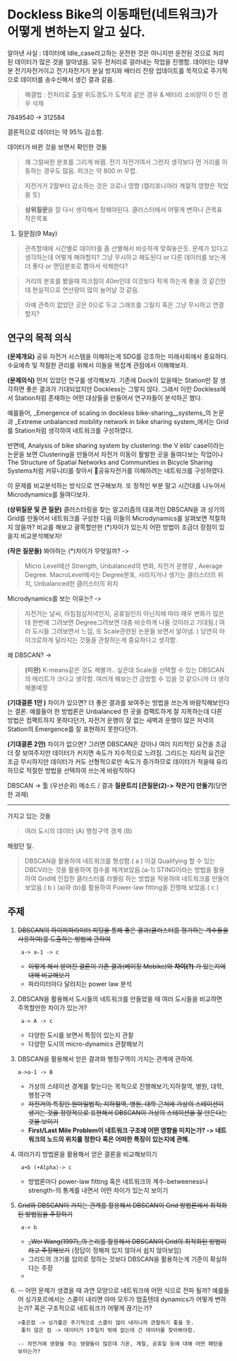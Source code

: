 # Dockless Bike의 이동패턴(네트워크)가 어떻게 변하는지 알고 싶다. 

알아낸 사실 : 데이터에 Idle_case라고하는 운전한 것은 아니지만 운전된 것으로 처리된 데이터가 많은 것을 알아냈음. 모두 전처리로 걸러내는 작업을 진행함.
데이터는 대부분 전기자전거이고 전기자전거가 분실 방지와 배터리 잔량 업데이트를 목적으로 주기적으로 데이터를 송수신해서 생긴 결과 같음.

> 해결법 : 전처리로 출발 위도경도가 도착과 같은 경우 & 배터리 소비량이 0 인 경우 삭제

7849540 -> 312584

결론적으로 데이터는 약 95% 감소함.

데이터가 바뀐 것을 보면서 확인한 것들
> 꽤 그럴싸한 분포를 그리게 바뀜. 
전기 자전거여서 그런지 생각보다 먼 거리를 이동하는 경우도 많음. 피크는 약 800 m 무렵.

> 자전거가 2월부터 감소하는 것은 코로나 영향 (캘리포니아라 계절적 영향은 적었을 듯)

> **상위질문**을 잘 다시 생각해서 정해야된다.
클러스터에서 어떻게 변하나
큰목표 작은목표

1. 질문점(9 May)
> 관측할때에 시간별로 데이터를 좀 선별해서 비슷하게 맞춰놓은듯. 문제가 있다고 생각하는데 어떻게 해야할지? 그냥 무시하고 해도된다 or 다른 데이터를 보는게 더 좋다 or 랜덤분포로 뽑아서 삭제한다?

> 거리의 분포를 봤을때 피크점이 40m인데 이것보다 작게 하는게 좋을 것 같긴한데 현실적으로 연산량이 많이 늘어날 것 같음. 

> 아예 관측이 없었던 곳은 0으로 두고 그래프를 그릴지 혹은 그냥 무시하고 연결할지?

## 연구의 목적 의식
**(문제개요)** 공유 자전거 시스템을 이해하는게 SDG를 강조하는 미래사회에서 중요하다. 수요예측 및 적절한 관리를 위해서 이들을 복잡계 관점에서 이해해보자.

**(문제의식)** 먼저 있었던 연구를 생각해보자. 
기존에 Dock이 있을때는 Station만 잘 생각하면 좋은 결과가 기대되었지만 Dockless는 그렇지 않다. 
그래서 이런 Dockless에서 Station처럼 존재하는 어떤 대상들을 만들어서 연구자들이 분석하곤 했다.

예를들어, _Emergence of scaling in dockless bike-sharing__systems_의 논문과 _Extreme unbalanced mobility network in bike sharing system_에서는 Grid를 Station처럼 생각하여 네트워크를 구성하였다.

반면에, Analysis of bike sharing system by clustering: the V ́elib’ case이라는 논문을 보면 Clustering을 만들어서 자전거 이동이 활발한 곳을 들여다보는 작업이나 The Structure of Spatial Networks and Communities in Bicycle Sharing Systems처럼 커뮤니티를 찾아서 공유자전거를 이해하려는 네트워크를 구성하였다.

이 문제를 비교분석하는 방식으로 연구해보자. 또 정적인 부분 말고 시간대를 나누어서 Microdynamics를 들여다보자.

**(상위질문 및 큰 질문)**   클러스터링을 찾는 알고리즘의 대표격인 DBSCAN을 과 상기의 Grid를 만들어서 네트워크를 구성한 다음 이들의 Microdynamics를 살펴보면 적절하지 않을까? 비교를 해보고 괄목할만한 (*)차이가 있는지 어떤 방법이 조금더 장점이 있을지 비교분석해보자!

**(작은 질문들)** 
봐야하는 (*)차이가 무엇일까? -> 
>Micro Level에선 Strength, Unbalanced의 변화, 자전거 운행량 , Average Degree. 
MacroLevel에서는 Degree분포, 사라지거나 생기는 클러스터의 위치, Unbalanced한 클러스터의 위치

Microdynamics를 보는 이유는? ->
> 자전거는 날씨, 아침점심저녁인지, 공휴일인지 아닌지에 따라 매우 변화가 많은데 한번에 그려보면 Degree그려보면 대충 비슷하게 나올 것이라고 기대됨.( 여러 도시들 그려보면서 느낌, 또 Scale관련된 논문들 보면서 알아냄. ) 당연히 마이크로하게 달라지는 것들을 관찰하는게 중요하다고 생각함.

왜 DBSCAN? ->
> **(미완)** K-means같은 것도 해볼까.. 싶은데 Scale을 선택할 수 있는 DBSCAN의 메리트가 크다고 생각함. 여러개 해보는건 금방할 수 있을 것 같으니까 더 생각해볼예정



**(기대결론 1안 )** 차이가 있으면? 더 좋은 결과를 보여주는 방법을 쓰는게 바람직해보인다는 결론. 예를들어 한 방법론은 Unbalanced 한 곳을 컴팩트하게 잘 지목하는데 다른 방법은 컴팩트하지 못하다던가, 자전거 운행이 잘 없는 새벽과 운행이 많은 저녁의 Station의 Emergence를 잘 표현하지 못한다던가. 

**(기대결론 2안)** 차이가 없으면? 그러면 DBSCAN은 강이나 여러 지리적인 요건을 조금 더 잘 보여주지만 데이터가 커지면 속도가 지수적으로 느려짐. 그리드는 지리적 요건은 조금 무시하지만 데이터가 커도 선형적으로만 속도가 증가하므로 데이터가 적을때 유리하므로 적절한 방법을 선택하여 쓰는게 바람직하다

DBSCAN -> 툴 (우선순위) 
메소드 / 결과
**질문트리 [큰질문(2)-> 작은거] 만들기**(당면한 과제)

---

가지고 있는 것들

>여러 도시의 데이터 (A)
> 행정구역 경계 (B)

해왔던 일.
> DBSCAN을 활용하여 네트워크를 형성함.( a )
이걸 Qualifying 할 수 있는 DBCV라는 것을 활용하여 점수를 메겨보았음.(a-1)
STING이라는 방법을 활용하여 Grid에 인접한 클러스터를 라벨링 하는 방법을 적용하여 네트워크를 만들어보았음.( b )
(a)와 (b)를 활용하여 Power-law fitting을 진행해 보았음.( c )

## 주제
1. ~~DBSCAN의 하이퍼파라미터 피팅을 통해 좋은 결과(클러스터를 평가하는 계수들을 사용하여)를 도출하는 방법에 관하여~~

		a-> a-1 -> c
	
	- ~~이렇게 해서 얻어진 결론이 기존 결과(베이징 Mobike)와  **차이(?)** 가 있는지에 대해 비교해보기~~
	- 파라미터마다 달라지는 power law 분석
 
2. DBSCAN을 활용해서 도시들의 네트워크를 만들었을 때 여러 도시들을 비교하면 주목할만한 차이가 있는가?

		a-> A -> c

	- 다양한 도시를 보면서 특징이 있는지 관찰
	- 다양한 도시의 micro-dynamics 관찰해보기 


		
3.  DBSCAN을 활용해서 얻은 결과와 행정구역이 가지는 관계에 관하여.

		a->a-1 -> B

	- 가상의 스테이션 경계를 찾는다는 목적으로 진행해보기;지하철역, 병원, 대학, 행정구역
	- ~~자전거의 특징인 원마일법칙; 지하철역, 병원, 대학 근처에 가상의 스테이션이 생기는 것을 정량적으로 표현해서 DBSCAN이 가상의 스테이션을 잘 만든다는 것을 보이기~~
	- **First/Last Mile Problem이 네트워크 구조에 어떤 영향을 미치는가? -> 네트워크의 노드의 위치를 정한다 혹은 어떠한 특징이 있는지에 관해.**

4. 여러가지 방법론을 활용해서 얻은 결론을 비교해보이기

		a+b (+Alpha)-> c

	- 방법론마다 power-law fitting 혹은 네트워크의 계수-betweeness나 strength-의 통계를 내면서 어떤 차이가 있는지 보이기

5. ~~Grid와 DBSCAN이 가지는 관계를 활용해서 DBSCAN이 Grid 방법론에서 최적화된 방법임을 주장하기~~ 

		a-> b

	- ~~_Wei Wang(1997)_의 논리를 활용해서 DBSCAN이 Grid의 최적화된 방법이라고 주장해보기~~ (정답이 정해져 있지 않아서 쉽지 않아보임) 
	- 그리드의 크기를 임의로 정하는 것보다 DBSCAN을 활용하는게 기준이 확실하다는 주장
	- 

6.	-- 어떤 문제가 생겼을 때 과연 모양으로 네트워크에 어떤 식으로 전파 될까?
			예를들어 싱가포르에서는 스콜이 내리면 아마 모두가 멈출텐데 dynamics가 어떻게 변하는가? 혹은 구조적으로 네트워크가 어떻게 끊기는가? 

		>좋은점 -> 싱가폴은 주기적으로 스콜이 많이 내리니까 관찰하기 좋을 듯.
		 좋지 않은 점 -> 데이터가 1주일치 밖에 없는데 긴 데이터를 찾아봐야함.
		 
		-- 자전거에 영향을 주는 영향들이 많은데 기온, 계절, 공휴일 등에 대해 어떤 패턴을 보이는가?
